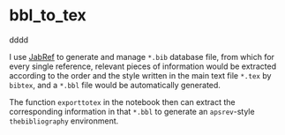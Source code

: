 # bbl_to_tex
dddd

I use [JabRef](https://www.jabref.org/) to generate and manage `*.bib` database file, from which for every single reference, relevant pieces of information would be extracted according to the order and the style written in the main text file `*.tex` by `bibtex`, and a `*.bbl` file would be automatically generated.

The function `exporttotex` in the notebook then can extract the corresponding information in that `*.bbl` to generate an `apsrev`-style `thebibliography` environment.